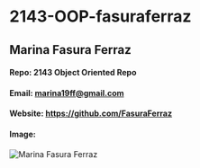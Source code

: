 # 2143-OOP-fasuraferraz

## Marina Fasura Ferraz
#### Repo: 2143 Object Oriented Repo
#### Email: marina19ff@gmail.com
#### Website: https://github.com/FasuraFerraz
#### Image:
![Marina Fasura Ferraz](https://scontent-dfw5-1.xx.fbcdn.net/v/t1.0-9/s960x960/80542204_2706036749488513_2576505457296277504_o.jpg?_nc_cat=109&_nc_oc=AQmGpHIk2_w1LJe-qVnff2gIzRCSh6787Ly0cQdD7IDR6u8CKPnRa2uSdrCKZZ9z3yw&_nc_ht=scontent-dfw5-1.xx&_nc_tp=1002&oh=aeb696ca19b8b7fb2cf1260e3046a533&oe=5E931A2F)
